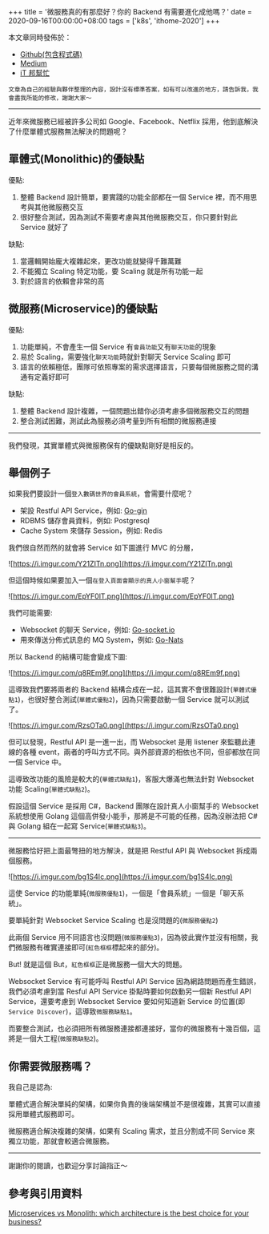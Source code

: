 +++
title = '微服務真的有那麼好？你的 Backend 有需要進化成他嗎？'
date = 2020-09-16T00:00:00+08:00
tags = ['k8s', 'ithome-2020']
+++

本文章同時發佈於：

- [Github(包含程式碼)](https://github.com/superj80820/2020-ithelp-contest/blob/master/DAY02)
- [Medium](https://medium.com/%E9%AB%92%E6%A1%B6%E5%AD%90/day2-%E5%BE%AE%E6%9C%8D%E5%8B%99%E7%9C%9F%E7%9A%84%E6%9C%89%E9%82%A3%E9%BA%BC%E5%A5%BD-%E4%BD%A0%E7%9A%84-backend-%E6%9C%89%E9%9C%80%E8%A6%81%E9%80%B2%E5%8C%96%E6%88%90%E4%BB%96%E5%97%8E-13b801ecc7f2)
- [iT
邦幫忙](https://ithelp.ithome.com.tw/articles/10237712)

```
文章為自己的經驗與夥伴整理的內容，設計沒有標準答案，如有可以改進的地方，請告訴我，我會盡我所能的修改，謝謝大家～
```

---

近年來微服務已經被許多公司如 Google、Facebook、Netflix
採用，他到底解決了什麼單體式服務無法解決的問題呢？

## 單體式(Monolithic)的優缺點

優點:

1. 整體 Backend 設計簡單，要實踐的功能全部都在一個 Service
裡，而不用思考與其他微服務交互
2. 很好整合測試，因為測試不需要考慮與其他微服務交互，你只要針對此
Service 就好了

缺點:

1. 當邏輯開始龐大複雜起來，更改功能就變得千難萬難
2. 不能獨立 Scaling 特定功能，要 Scaling 就是所有功能一起
3. 對於語言的依賴會非常的高

## 微服務(Microservice)的優缺點

優點:

1. 功能單純，不會產生一個 Service
有`會員功能`又有`聊天功能`的現象
2. 易於 Scaling，需要強化`聊天功能`時就針對聊天 Service
Scaling 即可
3. 語言的依賴極低，團隊可依照專案的需求選擇語言，只要每個微服務之間的溝通有定義好即可

缺點:

1. 整體 Backend
設計複雜，一個問題出錯你必須考慮多個微服務交互的問題
2. 整合測試困難，測試此為服務必須考量到所有相關的微服務連接

---

我們發現，其實單體式與微服務保有的優缺點剛好是相反的。

## 舉個例子

如果我們要設計一個`登入數碼世界的會員系統`，會需要什麼呢？

- 架設 Restful API Service，例如: [Go-gin](https://github.com/gin-gonic/gin)
- RDBMS 儲存會員資料，例如: Postgresql
- Cache System 來儲存 Session，例如: Redis

我們很自然而然的就會將 Service 如下圖進行 MVC 的分層，

![https://i.imgur.com/Y21ZITn.png](https://i.imgur.com/Y21ZITn.png)

但這個時候如果要加入一個`在登入頁面會顯示的真人小窗幫手`呢？

![https://i.imgur.com/EpYF0lT.png](https://i.imgur.com/EpYF0lT.png)

我們可能需要:

- Websocket 的聊天 Service，例如: [Go-socket.io](https://github.com/googollee/go-socket.io)
- 用來傳送分佈式訊息的 MQ System，例如: [Go-Nats](https://github.com/nats-io/nats.go)

所以 Backend 的結構可能會變成下圖:

![https://i.imgur.com/q8REm9f.png](https://i.imgur.com/q8REm9f.png)

這導致我們要將兩者的 Backend
結構合成在一起，這其實不會很難設計(`單體式優點1`)，也很好整合測試(`單體式優點2`)，因為只需要啟動一個
Service 就可以測試了。

![https://i.imgur.com/RzsOTa0.png](https://i.imgur.com/RzsOTa0.png)

但可以發現，Restful API 是一進一出，而 Websocket 是用 listener
來監聽此連線的各種
event，兩者的呼叫方式不同。與外部資源的相依也不同，但卻都放在同一個
Service 中。

這導致改功能的風險是較大的(`單體式缺點1`)，客服大爆滿也無法針對
Websocket 功能 Scaling(`單體式缺點2`)。

假設這個 Service 是採用 C#，Backend 團隊在設計真人小窗幫手的
Websocket 系統想使用 Golang
這個高併發小能手，那將是不可能的任務，因為沒辦法把 C#與 Golang
組在一起寫 Service(`單體式缺點3`)。

---

微服務恰好把上面最彆扭的地方解決，就是把 Restful API 與 Websocket
拆成兩個服務。

![https://i.imgur.com/bg1S4Ic.png](https://i.imgur.com/bg1S4Ic.png)

這使 Service
的功能單純(`微服務優點1`)，一個是「會員系統」一個是「聊天系統」。

要單純針對 Websocket Service Scaling
也是沒問題的(`微服務優點2`)

此兩個 Service
用不同語言也沒問題(`微服務優點3`)，因為彼此實作並沒有相關，我們微服務有確實連接即可(`紅色框框`標起來的部分)。

But! 就是這個
But，`紅色框框`正是微服務一個大大的問題。

Websocket Service 有可能呼叫 Restful API Service
因為網路問題而產生錯誤，我們必須考慮到當 Resful API Service
掛點時要如何啟動另一個新 Restful API Service，還要考慮到 Websocket
Service 要如何知道新 Service
的位置(即`Service Discover`)，這導致`微服務缺點1`。

而要整合測試，也必須把所有微服務連接都連接好，當你的微服務有十幾百個，這將是一個大工程(`微服務缺點2`)。

## 你需要微服務嗎？

我自己是認為:

單體式適合解決單純的架構，如果你負責的後端架構並不是很複雜，其實可以直接採用單體式服務即可。

微服務適合解決複雜的架構，如果有 Scaling 需求，並且分割成不同 Service
來獨立功能，那就會較適合微服務。

---

謝謝你的閱讀，也歡迎分享討論指正～

## 參考與引用資料

[Microservices
vs Monolith: which architecture is the best choice for your
business?](https://www.n-ix.com/microservices-vs-monolith-which-architecture-best-choice-your-business/)